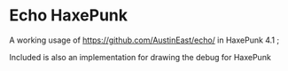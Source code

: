 # Echo HaxePunk

A working usage of https://github.com/AustinEast/echo/ in HaxePunk 4.1 ;


Included is also an implementation for drawing the debug for HaxePunk